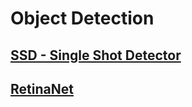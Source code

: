 ﻿# Object Detection
       
## [SSD - Single Shot Detector](./SSD/README.md) 

## [RetinaNet](./RetinaNet/README.md)
    
